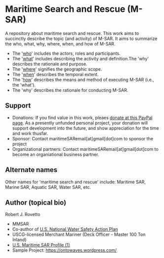 # Maritime Search and Rescue (M-SAR)
A repository about maritime search and rescue. This work aims to succinctly describe the topic (and activity) of M-SAR. It aims to summarize the who, what, why, where, when, and how of M-SAR.
- The '[who](https://github.com/rrovetto/maritime-search-and-rescue/tree/main/who%20is%20in%20it)' includes the actors, roles and participants.
- The '[what](https://github.com/rrovetto/maritime-search-and-rescue/tree/main/what-is-it)' includes describing the activity and definition.The 'why' describes the rationale and purpose.
- The '[where](https://github.com/rrovetto/maritime-search-and-rescue/tree/main/where%20does%20it%20apply)' signifies the geographic scope.
- The '[when](https://github.com/rrovetto/maritime-search-and-rescue/tree/main/when%20is%20it%20employed)' describes the temporal extent.
- The '[how](https://github.com/rrovetto/maritime-search-and-rescue/tree/main/how%20is%20it%20applied)' describes the means and method of executing M-SAR (i.e., the 'what').
- The 'why' describes the rationale for conducting M-SAR.

## Support
- Donations: If you find value in this work, pleaes [donate at this PayPal page](https://tinyurl.com/donate-rjr). As a presently unfunded personal project, your donation will support development into the future, and show appreciation for the time and work thusfar.
- Sponsor: Contact maritimeSARemail[at]gmail[dot]com to sponsor the project
- Organizational partners: Contact maritimeSARemail[at]gmail[dot]com to become an organiational business partner.

## Alternate names
Other names for 'maritime search and rescue' include: Maritime SAR, Marine SAR, Aquatic SAR, Water SAR, etc.

## Author (topical bio)
Robert J. Rovetto
- MMSAR
- Co-author of [U.S. National Water Safety Action Plan](https://www.watersafetyusa.org/uploads/7/0/6/0/70608285/usnwsap_v7.pdf)
- USCG-licensed Merchant Mariner (Deck Officer - Master 100 Ton Inland)
- [U.S. Maritime SAR Profile (1)](https://community.nasbla.org/network/members/profile?UserKey=952c6b10-a6c3-49f7-8356-c2bf1fa62097)
- Sample Project: https://ontowaves.wordpress.com/
